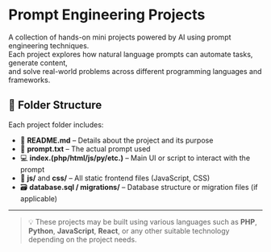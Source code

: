 # Prompt Engineering Projects

A collection of hands-on mini projects powered by AI using prompt engineering techniques.  
Each project explores how natural language prompts can automate tasks, generate content,  
and solve real-world problems across different programming languages and frameworks.

## 📁 Folder Structure

Each project folder includes:

- 📄 **README.md** – Details about the project and its purpose  
- 🧠 **prompt.txt** – The actual prompt used  
- 💻 **index.(php/html/js/py/etc.)** – Main UI or script to interact with the prompt  
- 📂 **js/** and **css/** – All static frontend files (JavaScript, CSS)  
- 🗃️ **database.sql / migrations/** – Database structure or migration files (if applicable)  

---

> 💡 These projects may be built using various languages such as **PHP**, **Python**, **JavaScript**,  **React**, or any other suitable technology depending on the project needs.
